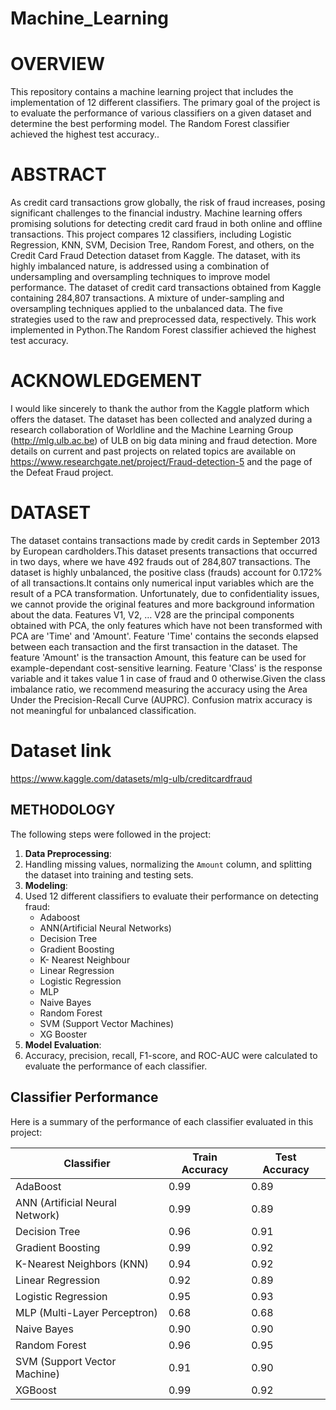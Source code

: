 # Machine_Learning
# OVERVIEW
This repository contains a machine learning project that includes the implementation of 12 different classifiers. The primary goal of the project is to evaluate the performance of various classifiers on a given dataset and determine the best performing model. The Random Forest classifier achieved the highest test accuracy..
# ABSTRACT
As credit card transactions grow globally, the risk of fraud increases, posing significant challenges to the financial industry. Machine learning offers promising solutions for detecting credit card fraud in both online and offline transactions. This project compares 12 classifiers, including Logistic Regression, KNN, SVM, Decision Tree, Random Forest, and others, on the Credit Card Fraud Detection dataset from Kaggle. The dataset, with its highly imbalanced nature, is addressed using a combination of undersampling and oversampling techniques to improve model performance.  The dataset of credit card transactions obtained from Kaggle containing 284,807 transactions. A mixture of under-sampling and oversampling techniques applied to the unbalanced data. The five strategies used to the raw and preprocessed data, respectively. This work implemented in Python.The Random Forest classifier achieved the highest test accuracy.
# ACKNOWLEDGEMENT
 I would like sincerely to thank the author from the Kaggle platform which offers the dataset. The dataset has been collected and analyzed during a research collaboration of Worldline and the Machine Learning Group (http://mlg.ulb.ac.be) of ULB on big data mining and fraud detection. More details on current and past projects on related topics are available on https://www.researchgate.net/project/Fraud-detection-5 and the page of the Defeat Fraud project.
# DATASET
The dataset contains transactions made by credit cards in September 2013 by European cardholders.This dataset presents transactions that occurred in two days, where we have 492 frauds out of 284,807 transactions. The dataset is highly unbalanced, the positive class (frauds) account for 0.172% of all transactions.It contains only numerical input variables which are the result of a PCA transformation. Unfortunately, due to confidentiality issues, we cannot provide the original features and more background information about the data. Features V1, V2, … V28 are the principal components obtained with PCA, the only features which have not been transformed with PCA are 'Time' and 'Amount'. Feature 'Time' contains the seconds elapsed between each transaction and the first transaction in the dataset. The feature 'Amount' is the transaction Amount, this feature can be used for example-dependant cost-sensitive learning. Feature 'Class' is the response variable and it takes value 1 in case of fraud and 0 otherwise.Given the class imbalance ratio, we recommend measuring the accuracy using the Area Under the Precision-Recall Curve (AUPRC). Confusion matrix accuracy is not meaningful for unbalanced classification.
# Dataset link 
https://www.kaggle.com/datasets/mlg-ulb/creditcardfraud
## METHODOLOGY
The following steps were followed in the project:
1. **Data Preprocessing**:
2. Handling missing values, normalizing the `Amount` column, and splitting the dataset into training and testing sets.
3. **Modeling**:
4. Used 12 different classifiers to evaluate their performance on detecting fraud:
   - Adaboost
   - ANN(Artificial Neural Networks)
   - Decision Tree
   - Gradient Boosting
   - K- Nearest Neighbour
   - Linear Regression
   - Logistic Regression
   - MLP
   - Naive Bayes
   - Random Forest
   - SVM (Support Vector Machines)
   - XG Booster
5. **Model Evaluation**:
6. Accuracy, precision, recall, F1-score, and ROC-AUC were calculated to evaluate the performance of each classifier.
## Classifier Performance

Here is a summary of the performance of each classifier evaluated in this project:

| Classifier                      | Train Accuracy | Test Accuracy |
|---------------------------------|----------------|---------------|
| AdaBoost                        |     0.99       |     0.89      |
| ANN (Artificial Neural Network) |     0.99       |     0.89      |
| Decision Tree                   |     0.96       |     0.91      |
| Gradient Boosting               |     0.99       |     0.92      |
| K-Nearest Neighbors (KNN)       |     0.94       |     0.92      |
| Linear Regression               |     0.92       |     0.89      |
| Logistic Regression             |     0.95       |     0.93      |
| MLP (Multi-Layer Perceptron)    |     0.68       |     0.68      |
| Naive Bayes                     |     0.90       |     0.90      |
| Random Forest                   |     0.96       |     0.95      |
| SVM (Support Vector Machine)    |     0.91       |     0.90      |
| XGBoost                         |     0.99       |     0.92      |
